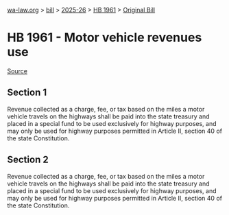 [wa-law.org](/) > [bill](/bill/) > [2025-26](/bill/2025-26/) > [HB 1961](/bill/2025-26/hb/1961/) > [Original Bill](/bill/2025-26/hb/1961/1/)

# HB 1961 - Motor vehicle revenues use

[Source](http://lawfilesext.leg.wa.gov/biennium/2025-26/Pdf/Bills/House%20Bills/1961.pdf)

## Section 1
Revenue collected as a charge, fee, or tax based on the miles a motor vehicle travels on the highways shall be paid into the state treasury and placed in a special fund to be used exclusively for highway purposes, and may only be used for highway purposes permitted in Article II, section 40 of the state Constitution.

## Section 2
Revenue collected as a charge, fee, or tax based on the miles a motor vehicle travels on the highways shall be paid into the state treasury and placed in a special fund to be used exclusively for highway purposes, and may only be used for highway purposes permitted in Article II, section 40 of the state Constitution.
